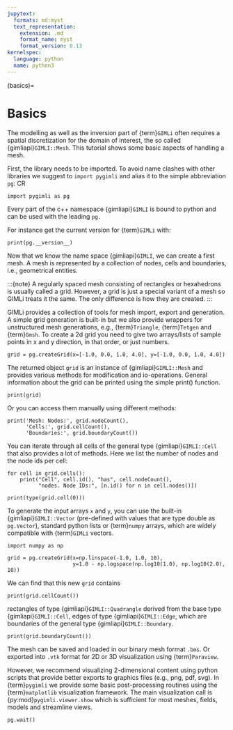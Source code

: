 ```yaml
---
jupytext:
  formats: md:myst
  text_representation:
    extension: .md
    format_name: myst
    format_version: 0.13
kernelspec:
  language: python
  name: python3
---
```


(basics)=
# Basics

The modelling as well as the inversion part of {term}`GIMLi` often requires a
spatial discretization for the domain of interest, the so called
{gimliapi}`GIMLI::Mesh`.
This tutorial shows some basic aspects of handling a mesh.

First, the library needs to be imported.
To avoid name clashes with other libraries we suggest to `import pygimli` and
alias it to the simple abbreviation `pg`: CR

```{code-cell} ipython3
import pygimli as pg
```

Every part of the c++ namespace {gimliapi}`GIMLI` is bound to python and can
be used with the leading `pg.`

For instance get the current version for {term}`GIMLi` with:

```{code-cell} ipython3
print(pg.__version__)
```

Now that we know the name space {gimliapi}`GIMLI`, we can create a first mesh.
A mesh is represented by a collection of nodes, cells and boundaries,
i.e., geometrical entities.

:::{note}
A regularly spaced mesh consisting of rectangles or hexahedrons is
usually called a grid. However, a grid is just a special variant of a mesh
so GIMLi treats it the same. The only difference is how they are created.
:::

GIMLi provides a collection of tools for mesh import, export and generation.
A simple grid generation is built-in but we also provide wrappers for
unstructured mesh generations, e.g., {term}`Triangle`, {term}`Tetgen` and
{term}`Gmsh`. To create a 2d grid you need to give two arrays/lists of sample points
in x and y direction, in that order, or just numbers.

```{code-cell} ipython3
grid = pg.createGrid(x=[-1.0, 0.0, 1.0, 4.0], y=[-1.0, 0.0, 1.0, 4.0])
```

The returned object `grid` is an instance of {gimliapi}`GIMLI::Mesh` and
provides various methods for modification and io-operations. General
information about the grid can be printed using the simple print() function.

```{code-cell} ipython3
print(grid)
```
Or you can access them manually using different methods:

```{code-cell} ipython3
print('Mesh: Nodes:', grid.nodeCount(),
      'Cells:', grid.cellCount(),
      'Boundaries:', grid.boundaryCount())
```
You can iterate through all cells of the general type {gimliapi}`GIMLI::Cell`
that also provides a lot of methods. Here we list the number of nodes and the
node ids per cell:

```{code-cell} ipython3
for cell in grid.cells():
    print("Cell", cell.id(), "has", cell.nodeCount(),
          "nodes. Node IDs:", [n.id() for n in cell.nodes()])

print(type(grid.cell(0)))
```

To generate the input arrays `x` and `y`, you can use the
built-in {gimliapi}`GIMLI::Vector` (pre-defined with values that are type double as
`pg.Vector`), standard python lists or {term}`numpy` arrays,
which are widely compatible with {term}`GIMLi` vectors.

```{code-cell} ipython3
import numpy as np

grid = pg.createGrid(x=np.linspace(-1.0, 1.0, 10),
                     y=1.0 - np.logspace(np.log10(1.0), np.log10(2.0), 10))
```

We can find that this new `grid` contains

```{code-cell} ipython3
print(grid.cellCount())
```
rectangles of type {gimliapi}`GIMLI::Quadrangle` derived from the
base type {gimliapi}`GIMLI::Cell`, edges of type {gimliapi}`GIMLI::Edge`,
which are boundaries of the general type {gimliapi}`GIMLI::Boundary`.

```{code-cell} ipython3
print(grid.boundaryCount())
```

The mesh can be saved and loaded in our binary mesh format `.bms`.
Or exported into `.vtk` format for 2D or 3D visualization using
{term}`Paraview`.

However, we recommend visualizing 2-dimensional content using python scripts
that provide better exports to graphics files (e.g., png, pdf, svg).
In {term}`pygimli` we provide some basic post-processing routines using
the {term}`matplotlib` visualization framework. The main visualization call
is {py:mod}`pygimli.viewer.show` which is sufficient for most meshes,
fields, models and streamline views.


```{code-cell} ipython3
pg.wait()
```